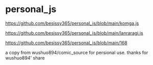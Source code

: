 # personal_js
https://github.com/besissy365/personal_js/blob/main/komga.js


https://github.com/besissy365/personal_js/blob/main/lanraragi.js

https://github.com/besissy365/personal_js/blob/main/168

a copy from wushuo894/comic_source for persional use. 
thanks for wushuo894' share

